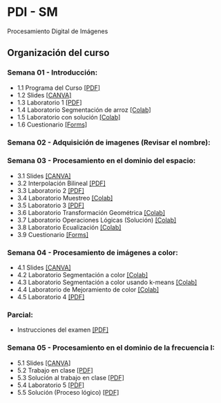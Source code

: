 # PDI - SM
Procesamiento Digital de Imágenes

## Organización del curso

### Semana 01 - Introducción:
* 1.1 Programa del Curso [[PDF]](https://github.com/sfmoram/PDI-SM/blob/main/Plan%20de%20curso%20Ima%CC%81genes%20Diagno%CC%81sticas.pdf)
* 1.2 Slides [[CANVA]](https://www.canva.com/design/DAFZzjcnpf0/i7J5X1Ota1j26-tr4Fjt1A/edit?utm_content=DAFZzjcnpf0&utm_campaign=designshare&utm_medium=link2&utm_source=sharebutton)
* 1.3 Laboratorio 1 [[PDF]](https://github.com/sfmoram/PDI-SM/blob/main/Semana%2001/Actividad__1_20232.pdf)
* 1.4 Laboratorio Segmentación de arroz [[Colab]](https://github.com/sfmoram/PDI-SM/blob/main/Semana%2001/Lab_1_PDI_Segmentaci%C3%B3n_arroz.ipynb)
* 1.5 Laboratorio con solución [[Colab]](https://github.com/sfmoram/PDI-SM/blob/main/Semana%2001/Lab_1_PDI_Segmentaci%C3%B3n_arroz_completo.ipynb)
* 1.6 Cuestionario [[Forms]](https://forms.gle/LT9fGYERvH2NpJp98)

### Semana 02 - Adquisición de imagenes (Revisar el nombre):

### Semana 03 - Procesamiento en el dominio del espacio:
* 3.1 Slides [[CANVA]](https://www.canva.com/design/DAFayV2Lxf4/TTACxfP5UlW6kvo7u_5p5A/edit?utm_content=DAFayV2Lxf4&utm_campaign=designshare&utm_medium=link2&utm_source=sharebutton)
* 3.2 Interpolación Bilineal [[PDF]](https://github.com/sfmoram/PDI-SM/blob/main/Semana%2003/EjercicioInterpolaci%C3%B3nBilineal.pdf)
* 3.3 Laboratorio 2 [[PDF]](https://github.com/sfmoram/PDI-SM/blob/main/Semana%2003/Actividad__2_20232.pdf)
* 3.4 Laboratorio Muestreo [[Colab]](https://github.com/sfmoram/PDI-SM/blob/main/Semana%2003/Lab_2_PDI_Muestreo.ipynb)
* 3.5 Laboratorio 3 [[PDF]](https://github.com/sfmoram/PDI-SM/blob/main/Semana%2003/Actividad__3_20232.pdf)
* 3.6 Laboratorio Transformación Geométrica [[Colab]](https://github.com/sfmoram/PDI-SM/blob/main/Semana%2003/Lab_3_PDI_Transformaci%C3%B3n_Geom%C3%A9trica.ipynb)
* 3.7 Laboratorio Operaciones Lógicas (Solución) [[Colab]](https://github.com/sfmoram/PDI-SM/blob/main/Semana%2003/Lab_3_Desaf%C3%ADo_Operaciones_L%C3%B3gicas.ipynb)
* 3.8 Laboratorio Ecualización [[Colab]](https://github.com/sfmoram/PDI-SM/blob/main/Semana%2003/Lab_4_PDI_Ecualizaci%C3%B3n.ipynb)
* 3.9 Cuestionario [[Forms]](https://forms.gle/3snQ7eJfRHd1rQ367)

### Semana 04 - Procesamiento de imágenes a color:
* 4.1 Slides [[CANVA]](https://www.canva.com/design/DAFbbaGv2a4/i6toDBfpf8Y8sTUvak0Yig/edit?utm_content=DAFbbaGv2a4&utm_campaign=designshare&utm_medium=link2&utm_source=sharebutton)
* 4.2 Laboratorio Segmentación a color [[Colab]](https://github.com/sfmoram/PDI-SM/blob/main/Semana%2004/Lab_5_Segmentaci%C3%B3n_Color.ipynb)
* 4.3 Laboratorio Segmentación a color usando k-means [[Colab]](https://github.com/sfmoram/PDI-SM/blob/main/Semana%2004/Laboratorio_Segmentaci%C3%B3nColor_k_means.ipynb)
* 4.4 Laboratorio de Mejoramiento de color [[Colab]](https://github.com/sfmoram/PDI-SM/blob/main/Semana%2004/Lab_6_PDI_Mejoramiento_Color.ipynb)
* 4.5 Laboratorio 4 [[PDF]](https://github.com/sfmoram/PDI-SM/blob/main/Semana%2004/Actividad__4_20232.pdf)

### Parcial:
* Instrucciones del examen [[PDF]](https://github.com/sfmoram/PDI-SM/blob/main/Parcial%20I%202023-2/Examen_Practico__1_20232.pdf)

### Semana 05 - Procesamiento en el dominio de la frecuencia I:
* 5.1 Slides [[CANVA]](https://www.canva.com/design/DAFb91m5sNU/2wExrF1d2ODTcIh_yox9Rw/edit?utm_content=DAFb91m5sNU&utm_campaign=designshare&utm_medium=link2&utm_source=sharebutton)
* 5.2 Trabajo en clase [[PDF]](https://github.com/sfmoram/PDI-SM/blob/main/Semana%2005/TRABAJO%20EN%20CLASE%20Proc%20Dom%20Frec.pdf)
* 5.3 Solución al trabajo en clase [[PDF]](https://github.com/sfmoram/PDI-SM/blob/main/Semana%2005/Soluci%C3%B3n%20Taller%20Proc%20Dom%20Frec.pdf)
* 5.4 Laboratorio 5 [[PDF]](https://github.com/sfmoram/PDI-SM/blob/main/Semana%2005/Actividad__6_20232.pdf)
* 5.5 Solución (Proceso lógico) [[PDF]](https://github.com/sfmoram/PDI-SM/blob/main/Semana%2005/Actividad__6_20232.pdf)
